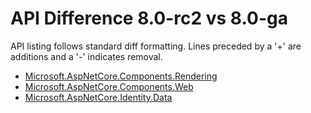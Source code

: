 # API Difference 8.0-rc2 vs 8.0-ga

API listing follows standard diff formatting.
Lines preceded by a '+' are additions and a '-' indicates removal.

* [Microsoft.AspNetCore.Components.Rendering](8.0-ga_Microsoft.AspNetCore.Components.Rendering.md)
* [Microsoft.AspNetCore.Components.Web](8.0-ga_Microsoft.AspNetCore.Components.Web.md)
* [Microsoft.AspNetCore.Identity.Data](8.0-ga_Microsoft.AspNetCore.Identity.Data.md)

